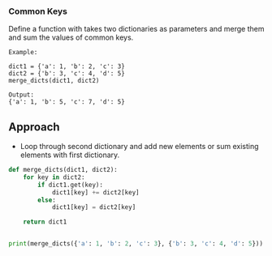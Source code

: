 ### Common Keys
Define a function with takes two dictionaries as parameters and merge them and sum the values of common keys.

```
Example:

dict1 = {'a': 1, 'b': 2, 'c': 3}
dict2 = {'b': 3, 'c': 4, 'd': 5}
merge_dicts(dict1, dict2)

Output:
{'a': 1, 'b': 5, 'c': 7, 'd': 5}
```

## Approach
- Loop through second dictionary and add new elements or sum existing elements with first dictionary.


```py
def merge_dicts(dict1, dict2):
    for key in dict2:
        if dict1.get(key):
            dict1[key] += dict2[key]
        else:
            dict1[key] = dict2[key]

    return dict1


print(merge_dicts({'a': 1, 'b': 2, 'c': 3}, {'b': 3, 'c': 4, 'd': 5}))
```